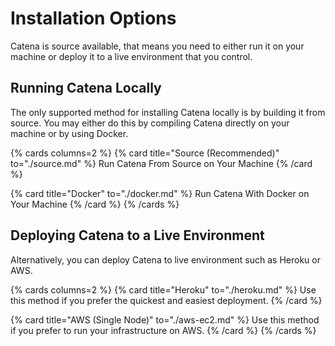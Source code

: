 # Installation Options

Catena is source available, that means you need to either run it on your machine or deploy it to a live environment that you control.

## Running Catena Locally

The only supported method for installing Catena locally is by building it from source. You may either do this by compiling Catena directly on your machine or by using Docker.

{% cards columns=2 %}
{% card title="Source (Recommended)" to="./source.md" %}
Run Catena From Source on Your Machine
{% /card %}

{% card title="Docker" to="./docker.md" %}
Run Catena With Docker on Your Machine
{% /card %}
{% /cards %}

## Deploying Catena to a Live Environment

Alternatively, you can deploy Catena to live environment such as Heroku or AWS.

{% cards columns=2 %}
{% card title="Heroku" to="./heroku.md" %}
Use this method if you prefer the quickest and easiest deployment.
{% /card %}

{% card title="AWS (Single Node)" to="./aws-ec2.md" %}
Use this method if you prefer to run your infrastructure on AWS.
{% /card %}
{% /cards %}